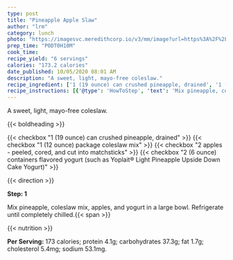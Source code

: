 ```yaml
---
type: post
title: "Pineapple Apple Slaw"
author: "lrm"
category: lunch
photo: "https://imagesvc.meredithcorp.io/v3/mm/image?url=https%3A%2F%2Fimages.media-allrecipes.com%2Fuserphotos%2F851050.jpg"
prep_time: "P0DT0H10M"
cook_time: 
recipe_yield: "6 servings"
calories: "173.2 calories"
date_published: 10/05/2020 08:01 AM
description: "A sweet, light, mayo-free coleslaw."
recipe_ingredient: ['1 (19 ounce) can crushed pineapple, drained', '1 (12 ounce) package coleslaw mix', '2 apples - peeled, cored, and cut into matchsticks', '2 (6 ounce) containers flavored yogurt (such as Yoplait® Light Pineapple Upside Down Cake Yogurt)']
recipe_instructions: [{'@type': 'HowToStep', 'text': 'Mix pineapple, coleslaw mix, apples, and yogurt in a large bowl. Refrigerate until completely chilled.\n'}]
---
```


A sweet, light, mayo-free coleslaw. 

{{< boldheading >}}

{{< checkbox "1 (19 ounce) can crushed pineapple, drained" >}}
{{< checkbox "1 (12 ounce) package coleslaw mix" >}}
{{< checkbox "2  apples - peeled, cored, and cut into matchsticks" >}}
{{< checkbox "2 (6 ounce) containers flavored yogurt (such as Yoplait® Light Pineapple Upside Down Cake Yogurt)" >}}


{{< direction >}}

**Step: 1**

Mix pineapple, coleslaw mix, apples, and yogurt in a large bowl. Refrigerate until completely chilled.{{< span >}}

{{< nutrition >}}

**Per Serving:** 173 calories; protein 4.1g; carbohydrates 37.3g; fat 1.7g; cholesterol 5.4mg; sodium 53.1mg.